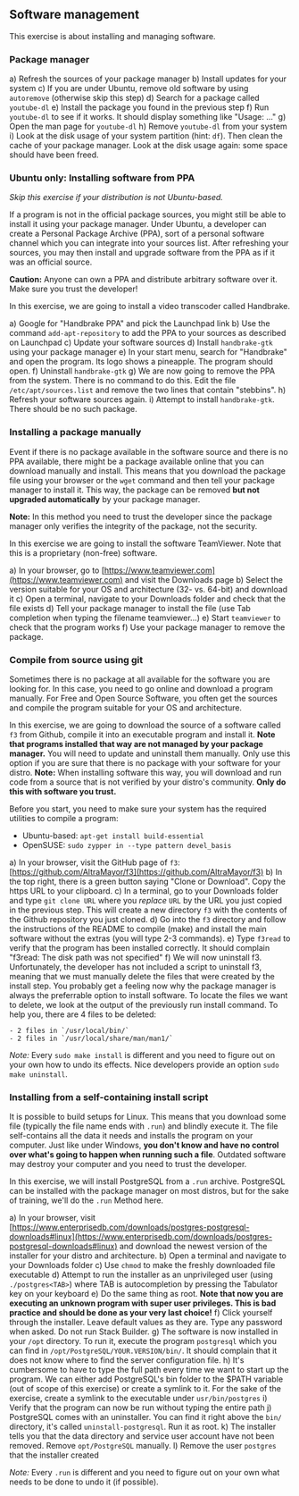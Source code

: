 ## Software management

This exercise is about installing and managing software.

### Package manager

a) Refresh the sources of your package manager
b) Install updates for your system
c) If you are under Ubuntu, remove old software by using `autoremove` (otherwise skip this step)
d) Search for a package called  `youtube-dl`
e) Install the package you found in the previous step
f) Run `youtube-dl` to see if it works. It should display something like "Usage: ..."
g) Open the man page for `youtube-dl`
h) Remove `youtube-dl` from your system
i) Look at the disk usage of your system partition (hint: `df`). Then clean the cache of your package manager. Look at the disk usage again: some space should have been freed.

### Ubuntu only: Installing software from PPA

*Skip this exercise if your distribution is not Ubuntu-based.*

If a program is not in the official package sources, you might still be able to install it using your package manager. Under Ubuntu, a developer can create a Personal Package Archive (PPA), sort of a personal software channel which you can integrate into your sources list. After refreshing your sources, you may then install and upgrade software from the PPA as if it was an official source.

**Caution:** Anyone can own a PPA and distribute arbitrary software over it. Make sure you trust the developer!

In this exercise, we are going to install a video transcoder called Handbrake.

a) Google for "Handbrake PPA" and pick the Launchpad link
b) Use the command `add-apt-repository` to add the PPA to your sources as described on Launchpad
c) Update your software sources
d) Install `handbrake-gtk` using your package manager
e) In your start menu, search for "Handbrake" and open the program. Its logo shows a pineapple. The program should open.
f) Uninstall `handbrake-gtk`
g) We are now going to remove the PPA from the system. There is no command to do this. Edit the file `/etc/apt/sources.list` and remove the two lines that contain "stebbins".
h) Refresh your software sources again.
i) Attempt to install `handbrake-gtk`. There should be no such package.

### Installing a package manually

Event if there is no package available in the software source and there is no PPA available, there might be a package available online that you can download manually and install. This means that you download the package file using your browser or the `wget` command and then tell your package manager to install it. This way, the package can be removed **but not upgraded automatically** by your package manager.

**Note:** In this method you need to trust the developer since the package manager only verifies the integrity of the package, not the security.

In this exercise we are going to install the software TeamViewer. Note that this is a proprietary (non-free) software.

a) In your browser, go to [https://www.teamviewer.com](https://www.teamviewer.com) and visit the Downloads page
b) Select the version suitable for your OS and architecture (32- vs. 64-bit) and download it
c) Open a terminal, navigate to your Downloads folder and check that the file exists
d) Tell your package manager to install the file (use Tab completion when typing the filename teamviewer...)
e) Start `teamviewer` to check that the program works
f) Use your package manager to remove the package.

### Compile from source using git

Sometimes there is no package at all available for the software you are looking for. In this case, you need to go online and download a program manually. For Free and Open Source Software, you often get the sources and compile the program suitable for your OS and architecture.

In this exercise, we are going to download the source of a software called `f3` from Github, compile it into an executable program and install it. **Note that programs installed that way are not managed by your package manager.** You will need to update and uninstall them manually. Only use this option if you are sure that there is no package with your software for your distro. **Note:** When installing software this way, you will download and run code from a source that is not verified by your distro's community. **Only do this with software you trust.**

Before you start, you need to make sure your system has the required utilities to compile a program:

- Ubuntu-based: `apt-get install build-essential`
- OpenSUSE: `sudo zypper in --type pattern devel_basis`

a) In your browser, visit the GitHub page of `f3`: [https://github.com/AltraMayor/f3](https://github.com/AltraMayor/f3)
b) In the top right, there is a green button saying "Clone or Download". Copy the https URL to your clipboard.
c) In a terminal, go to your Downloads folder and type `git clone URL` where you *replace* `URL` by the URL you just copied in the previous step. This will create a new directory `f3` with the contents of the Github repository you just cloned.
d) Go into the `f3` directory and follow the instructions of the README to compile (make) and install the main software without the extras (you will type 2-3 commands).
e) Type `f3read` to verify that the program has been installed correctly. It should complain "f3read: The disk path was not specified"
f) We will now uninstall f3. Unfortunately, the developer has not included a script to uninstall f3, meaning that we must manually delete the files that were created by the install step. You probably get a feeling now why the package manager is always the preferrable option to install software. To locate the files we want to delete, we look at the output of the previously run install command. To help you, there are 4 files to be deleted:

    - 2 files in `/usr/local/bin/`
    - 2 files in `/usr/local/share/man/man1/`

*Note:* Every `sudo make install` is different and you need to figure out on your own how to undo its effects. Nice developers provide an option `sudo make uninstall`.

### Installing from a self-containing install script

It is possible to build setups for Linux. This means that you download some file (typically the file name ends with `.run`) and blindly execute it. The file self-contains all the data it needs and installs the program on your computer. Just like under Windows, **you don't know and have no control over what's going to happen when running such a file**. Outdated software may destroy your computer and you need to trust the developer.

In this exercise, we will install PostgreSQL from a `.run` archive. PostgreSQL can be installed with the package manager on most distros, but for the sake of training, we'll do the `.run` Method here.

a) In your browser, visit [https://www.enterprisedb.com/downloads/postgres-postgresql-downloads#linux](https://www.enterprisedb.com/downloads/postgres-postgresql-downloads#linux) and download the newest version of the installer for your distro and architecture.
b) Open a terminal and navigate to your Downloads folder
c) Use `chmod` to make the freshly downloaded file executable
d) Attempt to run the installer as an unprivileged user (using `./postgres<TAB>`) where TAB is autocompletion by pressing the Tabulator key on your keyboard
e) Do the same thing as root. **Note that now you are executing an unknown program with super user privileges. This is bad practice and should be done as your very last choice!**
f) Click yourself through the installer. Leave default values as they are. Type any password when asked. Do not run Stack Builder.
g) The software is now installed in your `/opt` directory. To run it, execute the program `postgresql` which you can find in `/opt/PostgreSQL/YOUR.VERSION/bin/`. It should complain that it does not know where to find the server configuration file.
h) It's cumbersome to have to type the full path every time we want to start up the program. We can either add PostgreSQL's bin folder to the $PATH variable (out of scope of this exercise) or create a symlink to it. For the sake of the exercise, create a symlink to the executable under `usr/bin/postgres`
i) Verify that the program can now be run without typing the entire path
j) PostgreSQL comes with an uninstaller. You can find it right above the `bin/` directory, it's called `uninstall-postgresql`. Run it as root.
k) The installer tells you that the data directory and service user account have not been removed. Remove `opt/PostgreSQL` manually.
l) Remove the user `postgres` that the installer created

*Note:* Every `.run` is different and you need to figure out on your own what needs to be done to undo it (if possible).
